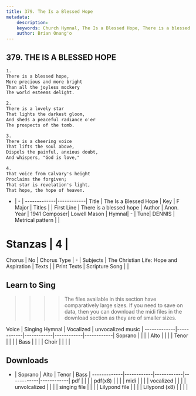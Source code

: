 ```yaml
---
title: 379. The Is a Blessed Hope
metadata:
    description: 
    keywords: Church Hymnal, The Is a Blessed Hope, There is a blessed hope, 
    author: Brian Onang'o
---
```



## 379. THE IS A BLESSED HOPE

```txt
1.
There is a blessed hope, 
More precious and more bright 
Than all the joyless mockery 
The world esteems delight. 

2.
There is a lovely star 
That lights the darkest gloom, 
And sheds a peaceful radiance o'er 
The prospects of the tomb. 

3.
There is a cheering voice 
That lifts the soul above, 
Dispels the painful, anxious doubt, 
And whispers, "God is love," 

4.
That voice from Calvary's height 
Proclaims the forgiven; 
That star is revelation's light, 
That hope, the hope of heaven.
```

- |   -  |
-------------|------------|
Title | The Is a Blessed Hope |
Key | F Major |
Titles |  |
First Line | There is a blessed hope |
Author | Anon.
Year | 1941
Composer| Lowell Mason |
Hymnal|  - |
Tune| DENNIS |
Metrical pattern | |
# Stanzas | 4 |
Chorus | No |
Chorus Type | - |
Subjects | The Christian Life: Hope and Aspiration |
Texts |  |
Print Texts | 
Scripture Song |  |
  
## Learn to Sing

>>>> The files available in this section have comparatively large sizes. If you need to save on data, then you can download the midi files in the download section as they are of smaller sizes.

Voice |  Singing Hymnal | Vocalized | unvocalized music |
-------------|------------|------------|------------|------------|
Soprano | | | |
Alto | | | |
Tenor | | | |
Bass | | | |
Choir | | | |

## Downloads

- |  Soprano | Alto | Tenor | Bass |
-------------|------------|------------|------------|------------|
pdf | | | |
pdf(x8) | | | |
midi | | | |
vocalized | | | |
unvolcalized | | | |
singing file | | | |
Lilypond file | | | |
Lilypond (x8) | | | |
  